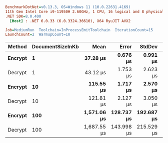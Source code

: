 ``` ini

BenchmarkDotNet=v0.13.3, OS=Windows 11 (10.0.22631.4169)
11th Gen Intel Core i9-11950H 2.60GHz, 1 CPU, 16 logical and 8 physical cores
.NET SDK=8.0.400
  [Host] : .NET 6.0.33 (6.0.3324.36610), X64 RyuJIT AVX2

Job=MediumRun  Toolchain=InProcessEmitToolchain  IterationCount=15  
LaunchCount=2  WarmupCount=10  

```
|  Method | DocumentSizeInKb |        Mean |      Error |     StdDev |     Gen0 |    Gen1 |    Gen2 |  Allocated |
|-------- |----------------- |------------:|-----------:|-----------:|---------:|--------:|--------:|-----------:|
| **Encrypt** |                **1** |    **37.28 μs** |   **0.676 μs** |   **0.991 μs** |   **3.7231** |  **0.9766** |       **-** |   **46.29 KB** |
| Decrypt |                1 |    43.12 μs |   1.753 μs |   2.623 μs |   3.6011 |  1.1597 |       - |   44.63 KB |
| **Encrypt** |               **10** |   **115.55 μs** |   **1.717 μs** |   **2.570 μs** |  **14.1602** |  **3.5400** |       **-** |  **174.92 KB** |
| Decrypt |               10 |   121.81 μs |   2.127 μs |   3.050 μs |  12.9395 |  3.1738 |       - |  159.56 KB |
| **Encrypt** |              **100** | **1,571.06 μs** | **128.737 μs** | **192.687 μs** | **142.5781** | **95.7031** | **66.4063** | **1660.08 KB** |
| Decrypt |              100 | 1,687.55 μs | 143.998 μs | 215.529 μs | 101.5625 | 62.5000 | 44.9219 | 1253.19 KB |
